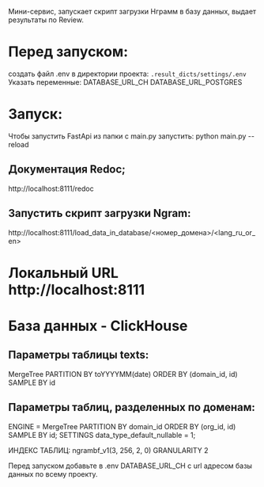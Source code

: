 Мини-сервис, запускает скрипт загрузки Нграмм в базу данных, выдает результаты по Review.

# Перед запуском:
создать файл .env в директории проекта:
```.result_dicts/settings/.env```
Указать переменные:
DATABASE_URL_CH
DATABASE_URL_POSTGRES

# Запуск:
Чтобы запустить FastApi из папки с main.py запустить:
python main.py --reload
## Документация Redoc;
http://localhost:8111/redoc

## Запустить скрипт загрузки Ngram:
http://localhost:8111/load_data_in_database/<номер_домена>/<lang_ru_or_en>

# Локальный URL http://localhost:8111

# База данных - ClickHouse
## Параметры таблицы texts:
MergeTree PARTITION BY toYYYYMM(date) ORDER BY (domain_id, id) SAMPLE BY id

## Параметры таблиц, разделенных по доменам:
ENGINE = MergeTree
PARTITION BY domain_id
ORDER BY (org_id, id)
SAMPLE BY id;
SETTINGS data_type_default_nullable = 1;

ИНДЕКС ТАБЛИЦ:
 ngrambf_v1(3, 256, 2, 0) GRANULARITY 2

 Перед запуском добавьте в .env DATABASE_URL_CH с url адресом базы данных по всему проекту.
